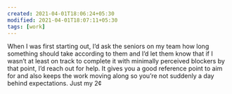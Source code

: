 ```yaml
---
created: 2021-04-01T18:06:24+05:30
modified: 2021-04-01T18:07:11+05:30
tags: [work]
---
```


 When I was first starting out, I’d ask the seniors on my team how long something should take according to them and I’d let them know that if I wasn’t at least on track to complete it with minimally perceived blockers by that point, I’d reach out for help. It gives you a good reference point to aim for and also keeps the work moving along so you’re not suddenly a day behind expectations. Just my 2¢ 
